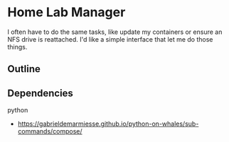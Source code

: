 # Home Lab Manager

I often have to do the same tasks, like update my containers or ensure an NFS drive is reattached. I'd like a simple interface that let me do those things.

## Outline

## Dependencies

python

- https://gabrieldemarmiesse.github.io/python-on-whales/sub-commands/compose/
